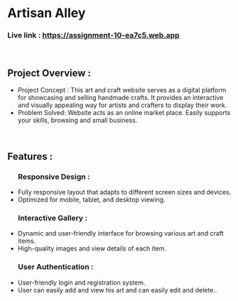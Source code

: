 # Artisan Alley
### Live link : https://assignment-10-ea7c5.web.app

<br/>
<h2>Project Overview : </h2>
<ul>
  <li>
    Project Concept : This art and craft website serves as a digital platform for showcasing and selling handmade crafts. It 
    provides an interactive and visually appealing way for artists and crafters to display their work.
  </li>
  <li>
    Problem Solved: Website acts as an online market place.  Easily supports your skills, browsing and small business.
  </li>
</ul>
<br/>

<h2> Features : </h2>
<ul>
  <h3>Responsive Design : </h3>
  <li>Fully responsive layout that adapts to different screen sizes and devices.</li>
  <li>Optimized for mobile, tablet, and desktop viewing.</li>
 
  
  <h3>Interactive Gallery :</h3>
  <li>Dynamic and user-friendly interface for browsing various art and craft items.</li>
  <li>High-quality images and view details of each item.</li>

  <h3>User Authentication :</h3>
  <li>User-friendly login and registration system.</li>
  <li>User can easily add and view his art and can easily edit and delete..</li>
</ul>
